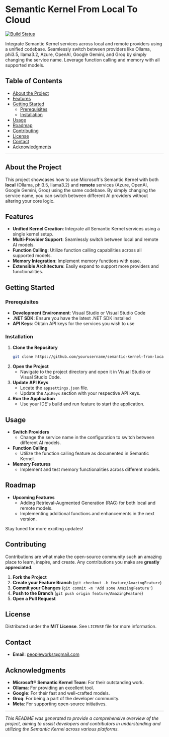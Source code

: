 # Semantic Kernel From Local To Cloud

[![Build Status](https://img.shields.io/badge/build-passing-brightgreen)](#)

Integrate Semantic Kernel services across local and remote providers using a unified codebase. Seamlessly switch between providers like Ollama, phi3.5, llama3.2, Azure, OpenAI, Google Gemini, and Groq by simply changing the service name. Leverage function calling and memory with all supported models.

## Table of Contents

- [About the Project](#about-the-project)
- [Features](#features)
- [Getting Started](#getting-started)
  - [Prerequisites](#prerequisites)
  - [Installation](#installation)
- [Usage](#usage)
- [Roadmap](#roadmap)
- [Contributing](#contributing)
- [License](#license)
- [Contact](#contact)
- [Acknowledgments](#acknowledgments)

---

## About the Project

This project showcases how to use Microsoft's Semantic Kernel with both **local** (Ollama, phi3.5, llama3.2) and **remote** services (Azure, OpenAI, Google Gemini, Groq) using the same codebase. By simply changing the service name, you can switch between different AI providers without altering your core logic.

## Features

- **Unified Kernel Creation**: Integrate all Semantic Kernel services using a single kernel setup.
- **Multi-Provider Support**: Seamlessly switch between local and remote AI models.
- **Function Calling**: Utilize function calling capabilities across all supported models.
- **Memory Integration**: Implement memory functions with ease.
- **Extensible Architecture**: Easily expand to support more providers and functionalities.

## Getting Started

### Prerequisites

- **Development Environment**: Visual Studio or Visual Studio Code
- **.NET SDK**: Ensure you have the latest .NET SDK installed
- **API Keys**: Obtain API keys for the services you wish to use

### Installation

1. **Clone the Repository**
   ```bash
   git clone https://github.com/yourusername/semantic-kernel-from-local-to-cloud.git
   ```
2. **Open the Project**
   - Navigate to the project directory and open it in Visual Studio or Visual Studio Code.
3. **Update API Keys**
   - Locate the `appsettings.json` file.
   - Update the `ApiKeys` section with your respective API keys.
4. **Run the Application**
   - Use your IDE's build and run feature to start the application.

## Usage

- **Switch Providers**
  - Change the service name in the configuration to switch between different AI models.
- **Function Calling**
  - Utilize the function calling feature as documented in Semantic Kernel.
- **Memory Features**
  - Implement and test memory functionalities across different models.

## Roadmap

- **Upcoming Features**
  - Adding Retrieval-Augmented Generation (RAG) for both local and remote models.
  - Implementing additional functions and enhancements in the next version.

Stay tuned for more exciting updates!

## Contributing

Contributions are what make the open-source community such an amazing place to learn, inspire, and create. Any contributions you make are **greatly appreciated**.

1. **Fork the Project**
2. **Create your Feature Branch** (`git checkout -b feature/AmazingFeature`)
3. **Commit your Changes** (`git commit -m 'Add some AmazingFeature'`)
4. **Push to the Branch** (`git push origin feature/AmazingFeature`)
5. **Open a Pull Request**

## License

Distributed under the **MIT License**. See `LICENSE` file for more information.

## Contact

- **Email**: [peopleworks@gmail.com](mailto:peopleworks@gmail.com)

## Acknowledgments

- **Microsoft® Semantic Kernel Team**: For their outstanding work.
- **Ollama**: For providing an excellent tool.
- **Google**: For their fast and well-crafted models.
- **Groq**: For being a part of the developer community.
- **Meta**: For supporting open-source initiatives.

---

*This README was generated to provide a comprehensive overview of the project, aiming to assist developers and contributors in understanding and utilizing the Semantic Kernel across various platforms.*
